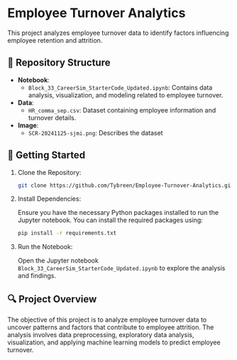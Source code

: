 # Employee Turnover Analytics

This project analyzes employee turnover data to identify factors influencing employee retention and attrition.

## 📂 Repository Structure

- **Notebook**:
  - `Block_33_CareerSim_StarterCode_Updated.ipynb`: Contains data analysis, visualization, and modeling related to employee turnover.
- **Data**:
  - `HR_comma_sep.csv`: Dataset containing employee information and turnover details.
- **Image**:
  - `SCR-20241125-sjmi.png`: Describes the dataset

## 🚀 Getting Started

1. Clone the Repository:

   ```bash
   git clone https://github.com/Tybreen/Employee-Turnover-Analytics.git
   ```

2. Install Dependencies:

   Ensure you have the necessary Python packages installed to run the Jupyter notebook. You can install the required packages using:

   ```bash
   pip install -r requirements.txt
   ```

3. Run the Notebook:

   Open the Jupyter notebook `Block_33_CareerSim_StarterCode_Updated.ipynb` to explore the analysis and findings.

## 🔍 Project Overview

The objective of this project is to analyze employee turnover data to uncover patterns and factors that contribute to employee attrition. The analysis involves data preprocessing, exploratory data analysis, visualization, and applying machine learning models to predict employee turnover.
